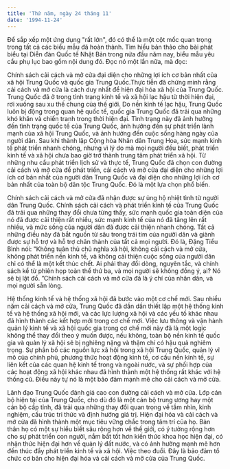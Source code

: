 ```yaml
---
title: 'Thứ năm, ngày 24 tháng 11'
date: '1994-11-24'
---
```


Để sắp xếp một ứng dụng "rất lớn", đó có thể là một cột mốc quan trọng trong tất cả các biểu mẫu đã hoàn thành. Tìm hiểu bản thảo cho bài phát biểu tại Diễn đàn Quốc tế Nhật Bản trong nửa đầu năm nay, biểu mẫu yêu cầu phụ lục bao gồm nội dung đó. Đọc nó một lần nữa, mà đọc:

Chính sách cải cách và mở cửa đại diện cho những lợi ích cơ bản nhất của xã hội Trung Quốc và quốc gia Trung Quốc.Thực tiễn đã chứng minh rằng cải cách và mở cửa là cách duy nhất để hiện đại hóa xã hội của Trung Quốc. Trung Quốc đã ở trong tình trạng kinh tế và xã hội lạc hậu từ thời hiện đại, rơi xuống sau xu thế chung của thế giới. Do nền kinh tế lạc hậu, Trung Quốc luôn bị động trong quan hệ quốc tế, quốc gia Trung Quốc đã trải qua những khó khăn và chiến tranh trong thời hiện đại. Tình trạng này đã ảnh hưởng đến tình trạng quốc tế của Trung Quốc, ảnh hưởng đến sự phát triển lành mạnh của xã hội Trung Quốc, và ảnh hưởng đến cuộc sống hàng ngày của người dân. Sau khi thành lập Cộng hòa Nhân dân Trung Hoa, sức mạnh kinh tế phát triển nhanh chóng, nhưng vì lý do mà mọi người đều biết, phát triển kinh tế và xã hội chưa bao giờ trở thành trung tâm phát triển xã hội. Từ những nhu cầu phát triển lịch sử và thực tế, Trung Quốc đã chọn con đường cải cách và mở cửa để phát triển, cải cách và mở cửa đại diện cho những lợi ích cơ bản nhất của người dân Trung Quốc và đại diện cho những lợi ích cơ bản nhất của toàn bộ dân tộc Trung Quốc. Đó là một lựa chọn phổ biến.

Chính sách cải cách và mở cửa đã nhận được sự ủng hộ nhiệt tình từ người dân Trung Quốc. Chính sách cải cách và phát triển kinh tế của Trung Quốc đã trải qua những thay đổi chưa từng thấy, sức mạnh quốc gia toàn diện của nó đã được cải thiện rất nhiều, sức mạnh kinh tế của nó đã tăng lên rất nhiều, và mức sống của người dân đã được cải thiện nhanh chóng. Tất cả những điều này đã bắt nguồn từ sâu trong trái tim của người dân và giành được sự hỗ trợ và hỗ trợ chân thành của tất cả mọi người. Đó là, Đặng Tiểu Bình nói: "Không tuân thủ chủ nghĩa xã hội, không cải cách và mở cửa, không phát triển nền kinh tế, và không cải thiện cuộc sống của người dân chỉ có thể là một kết thúc chết. Ai phải thay đổi dòng, nguyên tắc, và chính sách kể từ phiên họp toàn thể thứ ba, và mọi người sẽ không đồng ý, ai? Nó sẽ bị lật đổ. ”Chính sách cải cách và mở cửa đã là ý chí của nhân dân, và mọi người sẵn lòng.

Hệ thống kinh tế và hệ thống xã hội đã bước vào một cơ chế mới. Sau nhiều năm cải cách và mở cửa, Trung Quốc đã dần dần thiết lập một hệ thống kinh tế và hệ thống xã hội mới, và các lực lượng xã hội và các yếu tố khác nhau đã hình thành các kết hợp mới trong cơ chế mới. Việc lưu thông và vận hành quản lý kinh tế và xã hội quốc gia trong cơ chế mới này đã là một logic không thể thay đổi theo ý muốn được, nếu không, toàn bộ nền kinh tế quốc gia và quản lý xã hội sẽ bị nghiêng nặng và thậm chí có hậu quả nghiêm trọng. Sự phân bố các nguồn lực xã hội trong xã hội Trung Quốc, quản lý vĩ mô của chính phủ, phương thức hoạt động kinh tế, cơ cấu nền kinh tế, sự liên kết của các quan hệ kinh tế trong và ngoài nước, và sự phối hợp của các hoạt động xã hội khác nhau đã hình thành một hệ thống rất khác với hệ thống cũ. Điều này tự nó là một bảo đảm mạnh mẽ cho cải cách và mở cửa.

Lãnh đạo Trung Quốc đánh giá cao con đường cải cách và mở cửa. Lớp cán bộ hiện tại của Trung Quốc, cho dù đó là một cán bộ trung ương hay một cán bộ cấp tỉnh, đã trải qua những thay đổi quan trọng về tầm nhìn, kinh nghiệm, cấu trúc tri thức và định hướng giá trị. Hiện đại hóa và cải cách và mở cửa đã hình thành một mục tiêu vững chắc trong tâm trí của họ. Bản thân họ có một sự hiểu biết sâu rộng hơn về thế giới, có ý tưởng rộng hơn cho sự phát triển con người, nắm bắt tốt hơn kiến ​​thức khoa học hiện đại, có nhận thức hiện đại hơn về quản lý đất nước, và có ảnh hưởng mạnh mẽ hơn đến thúc đẩy phát triển kinh tế và xã hội. Việc theo đuổi. Đây là bảo đảm tổ chức cơ bản cho hiện đại hóa và cải cách và mở cửa của Trung Quốc.

